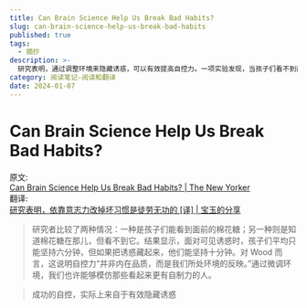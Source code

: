 ```yaml
---
title: Can Brain Science Help Us Break Bad Habits?
slug: can-brain-science-help-us-break-bad-habits
published: true
tags:
  - 摘抄
description: >-
  研究表明，通过调整环境来隐藏诱惑，可以有效提高自控力。一项实验发现，当孩子们看不到面前的棉花糖时，他们能坚持的时间比看到棉花糖时更长。这表明自控力并非仅是个人内在品质，而是受环境影响的。因此，通过微调环境，我们或许能模仿那些看起来更有自制力的人。
category: 阅读笔记-阅读和翻译
date: 2024-01-07
---
```


# Can Brain Science Help Us Break Bad Habits?

原文:  
[Can Brain Science Help Us Break Bad Habits? | The New Yorker](https://www.newyorker.com/magazine/2019/10/28/can-brain-science-help-us-break-bad-habits)  
翻译:  
[研究表明，依靠意志力改掉坏习惯是徒劳无功的 \[译\] | 宝玉的分享](https://baoyu.io/translations/life/can-brain-science-help-us-break-bad-habits)

> 研究者比较了两种情况：一种是孩子们能看到面前的棉花糖；另一种则是知道棉花糖在那儿，但看不到它。结果显示，面对可见诱惑时，孩子们平均只能坚持六分钟，但如果把诱惑藏起来，他们能坚持十分钟。对 Wood 而言，这说明自控力“并非内在品质，而是我们所处环境的反映。”通过微调环境，我们也许能够模仿那些看起来更有自制力的人。

> 成功的自控，实际上来自于有效隐藏诱惑
